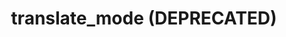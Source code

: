 ---
directive_id: 'translate_mode (DEPRECATED)'
title: 'translate_mode (DEPRECATED)'
values_markdown: |
  `ALL` or `CUSTOM`
description_markdown: |
  This directive is no longer supported for files uploaded after 13 October 2015
  
examples:
    - type: json
      code_single_line: '"translate_mode" : "CUSTOM"'
        
---